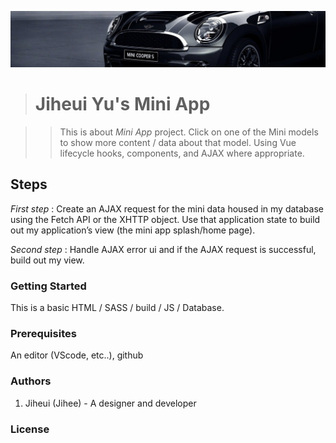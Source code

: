 ![title](images/minicooper-banner.png "Mini App")

># Jiheui Yu's Mini App

>> This is about *Mini App* project. 
Click on one of the Mini models to show more content / data about that model. 
Using Vue lifecycle hooks, components, and AJAX where appropriate.


## Steps

*First step* : Create an AJAX request for the mini data housed in my database using the Fetch API or the XHTTP object. Use that application state to build out my application’s view (the mini app splash/home page).

*Second step* : Handle AJAX error ui and if the AJAX request is successful, build out my view.


### Getting Started
This is a basic HTML / SASS / build / JS / Database.

### Prerequisites

An editor (VScode, etc..), github

### Authors
1. Jiheui (Jihee) - A designer and developer

### License

